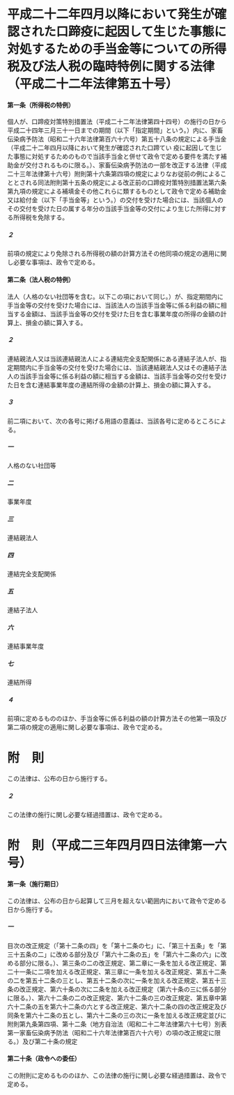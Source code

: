 # 平成二十二年四月以降において発生が確認された口蹄疫に起因して生じた事態に対処するための手当金等についての所得税及び法人税の臨時特例に関する法律（平成二十二年法律第五十号）
#### 第一条（所得税の特例）
個人が、口蹄疫対策特別措置法（平成二十二年法律第四十四号）の施行の日から平成二十四年三月三十一日までの期間（以下「指定期間」という。）内に、家畜伝染病予防法（昭和二十六年法律第百六十六号）第五十八条の規定による手当金（平成二十二年四月以降において発生が確認された口蹄てい
疫に起因して生じた事態に対処するためのもので当該手当金と併せて政令で定める要件を満たす補助金が交付されるものに限る。）、家畜伝染病予防法の一部を改正する法律（平成二十三年法律第十六号）附則第十六条第四項の規定によりなお従前の例によることとされる同法附則第十五条の規定による改正前の口蹄疫対策特別措置法第六条第九項の規定による補填金その他これらに類するものとして政令で定める補助金又は給付金（以下「手当金等」という。）の交付を受けた場合には、当該個人のその交付を受けた日の属する年分の当該手当金等の交付により生じた所得に対する所得税を免除する。
##### ２
前項の規定により免除される所得税の額の計算方法その他同項の規定の適用に関し必要な事項は、政令で定める。
#### 第二条（法人税の特例）
法人（人格のない社団等を含む。以下この項において同じ。）が、指定期間内に手当金等の交付を受けた場合には、当該法人の当該手当金等に係る利益の額に相当する金額は、当該手当金等の交付を受けた日を含む事業年度の所得の金額の計算上、損金の額に算入する。
##### ２
連結親法人又は当該連結親法人による連結完全支配関係にある連結子法人が、指定期間内に手当金等の交付を受けた場合には、当該連結親法人又はその連結子法人の当該手当金等に係る利益の額に相当する金額は、当該手当金等の交付を受けた日を含む連結事業年度の連結所得の金額の計算上、損金の額に算入する。
##### ３
前二項において、次の各号に掲げる用語の意義は、当該各号に定めるところによる。
##### 一
人格のない社団等
##### 二
事業年度
##### 三
連結親法人
##### 四
連結完全支配関係
##### 五
連結子法人
##### 六
連結事業年度
##### 七
連結所得
##### ４
前項に定めるもののほか、手当金等に係る利益の額の計算方法その他第一項及び第二項の規定の適用に関し必要な事項は、政令で定める。
# 附　則
この法律は、公布の日から施行する。
##### ２
この法律の施行に関し必要な経過措置は、政令で定める。
# 附　則（平成二三年四月四日法律第一六号）
#### 第一条（施行期日）
この法律は、公布の日から起算して三月を超えない範囲内において政令で定める日から施行する。
##### 一
目次の改正規定（「第十二条の四」を「第十二条の七」に、「第三十五条」を「第三十五条の二」に改める部分及び「第六十二条の五」を「第六十二条の六」に改める部分に限る。）、第三条の二の改正規定、第二章に一条を加える改正規定、第二十一条に二項を加える改正規定、第三章に一条を加える改正規定、第五十二条の二を第五十二条の三とし、第五十二条の次に一条を加える改正規定、第五十三条の改正規定、第六十条の次に二条を加える改正規定（第六十条の三に係る部分に限る。）、第六十二条の二の改正規定、第六十二条の三の改正規定、第五章中第六十二条の五を第六十二条の六とする改正規定、第六十二条の四の改正規定及び同条を第六十二条の五とし、第六十二条の三の次に一条を加える改正規定並びに附則第九条第四項、第十二条（地方自治法（昭和二十二年法律第六十七号）別表第一家畜伝染病予防法（昭和二十六年法律第百六十六号）の項の改正規定に限る。）及び第二十条の規定
#### 第二十条（政令への委任）
この附則に定めるもののほか、この法律の施行に関し必要な経過措置は、政令で定める。
